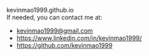 kevinmao1999.github.io
<br>
If needed, you can contact me at:
- kevinmao1999@gmail.com
- https://www.linkedin.com/in/kevinmao1999/
- https://github.com/kevinmao1999
